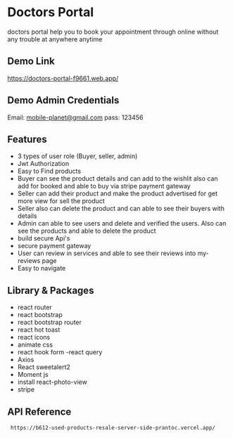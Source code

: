 # Doctors Portal

doctors portal help you to book your appointment through online without any trouble at anywhere anytime


## Demo Link

https://doctors-portal-f9661.web.app/

## Demo Admin Credentials

Email: mobile-planet@gmail.com
pass: 123456

## Features
- 3 types of user role (Buyer, seller, admin)
- Jwt Authorization
- Easy to Find products
- Buyer can see the product details and can add to the wishlit also can add for booked and able to buy via stripe payment gateway
- Seller can add their product and make the product advertised for get more view for sell the product
- Seller also can delete the product and can able to see their buyers with details
- Admin can able to see users and delete and verified the users. Also can see the products and able to delete the product
- build secure Api's 
- secure payment gateway 
- User can review in services and able to see their reviews into my-reviews page
- Easy to navigate


## Library & Packages 
- react router
- react bootstrap
- react bootstrap router
- react hot toast
- react icons
- animate css
- react hook form
-react query
- Axios
- React sweetalert2
- Moment js
- install react-photo-view
- stripe
## API Reference
```
 https://b612-used-products-resale-server-side-prantoc.vercel.app/

```
